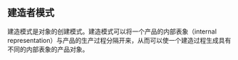 ## 建造者模式

建造模式是对象的创建模式。建造模式可以将一个产品的内部表象（internal representation）与产品的生产过程分隔开来，从而可以使一个建造过程生成具有不同的内部表象的产品对象。
